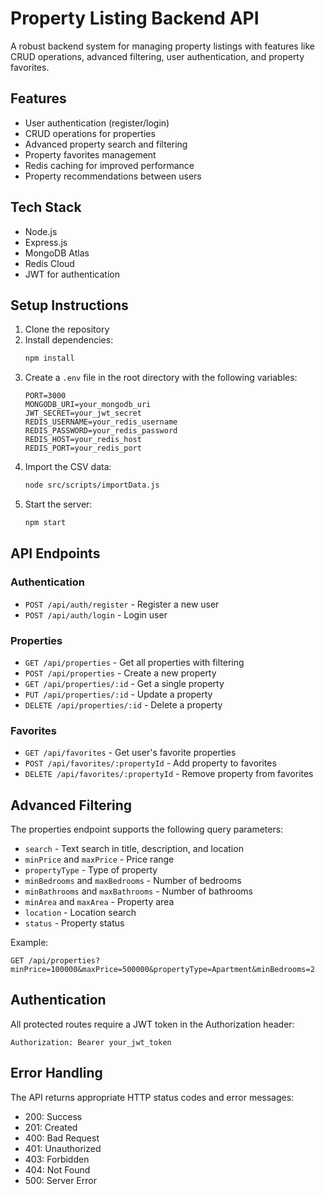 # Property Listing Backend API

A robust backend system for managing property listings with features like CRUD operations, advanced filtering, user authentication, and property favorites.

## Features

- User authentication (register/login)
- CRUD operations for properties
- Advanced property search and filtering
- Property favorites management
- Redis caching for improved performance
- Property recommendations between users

## Tech Stack

- Node.js
- Express.js
- MongoDB Atlas
- Redis Cloud
- JWT for authentication

## Setup Instructions

1. Clone the repository
2. Install dependencies:
   ```bash
   npm install
   ```
3. Create a `.env` file in the root directory with the following variables:
   ```
   PORT=3000
   MONGODB_URI=your_mongodb_uri
   JWT_SECRET=your_jwt_secret
   REDIS_USERNAME=your_redis_username
   REDIS_PASSWORD=your_redis_password
   REDIS_HOST=your_redis_host
   REDIS_PORT=your_redis_port
   ```
4. Import the CSV data:
   ```bash
   node src/scripts/importData.js
   ```
5. Start the server:
   ```bash
   npm start
   ```

## API Endpoints

### Authentication

- `POST /api/auth/register` - Register a new user
- `POST /api/auth/login` - Login user

### Properties

- `GET /api/properties` - Get all properties with filtering
- `POST /api/properties` - Create a new property
- `GET /api/properties/:id` - Get a single property
- `PUT /api/properties/:id` - Update a property
- `DELETE /api/properties/:id` - Delete a property

### Favorites

- `GET /api/favorites` - Get user's favorite properties
- `POST /api/favorites/:propertyId` - Add property to favorites
- `DELETE /api/favorites/:propertyId` - Remove property from favorites

## Advanced Filtering

The properties endpoint supports the following query parameters:

- `search` - Text search in title, description, and location
- `minPrice` and `maxPrice` - Price range
- `propertyType` - Type of property
- `minBedrooms` and `maxBedrooms` - Number of bedrooms
- `minBathrooms` and `maxBathrooms` - Number of bathrooms
- `minArea` and `maxArea` - Property area
- `location` - Location search
- `status` - Property status

Example:
```
GET /api/properties?minPrice=100000&maxPrice=500000&propertyType=Apartment&minBedrooms=2
```

## Authentication

All protected routes require a JWT token in the Authorization header:
```
Authorization: Bearer your_jwt_token
```

## Error Handling

The API returns appropriate HTTP status codes and error messages:

- 200: Success
- 201: Created
- 400: Bad Request
- 401: Unauthorized
- 403: Forbidden
- 404: Not Found
- 500: Server Error 